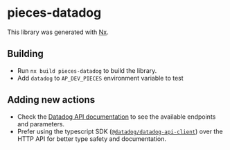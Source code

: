 # pieces-datadog

This library was generated with [Nx](https://nx.dev).

## Building

- Run `nx build pieces-datadog` to build the library.
- Add `datadog` to `AP_DEV_PIECES` environment variable to test

## Adding new actions

- Check the [Datadog API documentation](https://docs.datadoghq.com/api/latest/) to see the available endpoints and parameters. 
- Prefer using the typescript SDK ([`@datadog/datadog-api-client`](https://github.com/DataDog/datadog-api-client-typescript)) over the HTTP API for better type safety and documentation.
